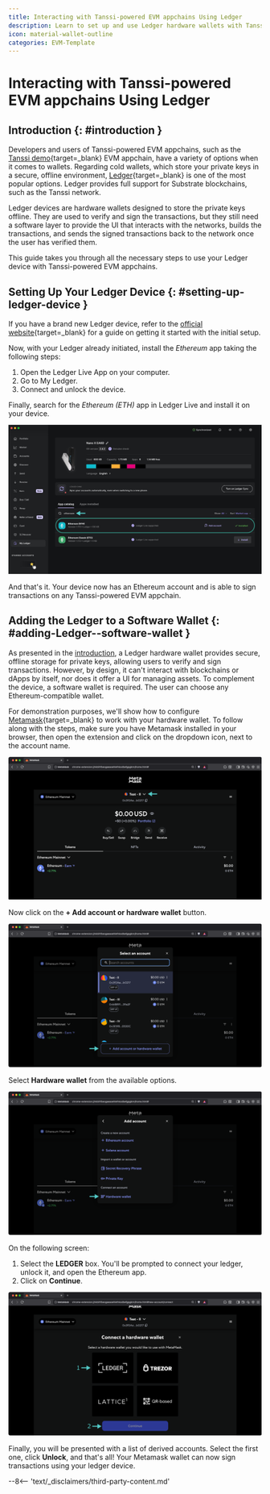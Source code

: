 ```yaml
---
title: Interacting with Tanssi-powered EVM appchains Using Ledger
description: Learn to set up and use Ledger hardware wallets with Tanssi-powered EVM appchains for secure offline key storage and transaction signing.
icon: material-wallet-outline 
categories: EVM-Template
---
```


# Interacting with Tanssi-powered EVM appchains Using Ledger

## Introduction {: #introduction }

Developers and users of Tanssi-powered EVM appchains, such as the [Tanssi demo](https://apps.tanssi.network/demo){target=\_blank} EVM appchain, have a variety of options when it comes to wallets. Regarding cold wallets, which store your private keys in a secure, offline environment, [Ledger](https://www.ledger.com/){target=\_blank} is one of the most popular options. Ledger provides full support for Substrate blockchains, such as the Tanssi network.

Ledger devices are hardware wallets designed to store the private keys offline. They are used to verify and sign the transactions, but they still need a software layer to provide the UI that interacts with the networks, builds the transactions, and sends the signed transactions back to the network once the user has verified them.

This guide takes you through all the necessary steps to use your Ledger device with Tanssi-powered EVM appchains.

## Setting Up Your Ledger Device {: #setting-up-ledger-device }

If you have a brand new Ledger device, refer to the [official website](https://support.ledger.com/article/4404389503889-zd){target=\_blank} for a guide on getting it started with the initial setup.

Now, with your Ledger already initiated, install the _Ethereum_ app taking the following steps:

1. Open the Ledger Live App on your computer.
2. Go to My Ledger.
3. Connect and unlock the device.

Finally, search for the _Ethereum (ETH)_ app in Ledger Live and install it on your device.

![Install Ethereum in Ledger Live](/images/builders/toolkit/ethereum-api/wallets/ledger/ledger-1.webp)

And that's it. Your device now has an Ethereum account and is able to sign transactions on any Tanssi-powered EVM appchain.

## Adding the Ledger to a Software Wallet {: #adding-Ledger--software-wallet }

As presented in the [introduction](#introduction), a Ledger hardware wallet provides secure, offline storage for private keys, allowing users to verify and sign transactions. However, by design, it can't interact with blockchains or dApps by itself, nor does it offer a UI for managing assets. To complement the device, a software wallet is required. The user can choose any Ethereum-compatible wallet.

For demonstration purposes, we'll show how to configure [Metamask](/builders/toolkit/ethereum-api/wallets/metamask/){target=\_blank} to work with your hardware wallet. To follow along with the steps, make sure you have Metamask installed in your browser, then open the extension and click on the dropdown icon, next to the account name.

![Connect Ledger](/images/builders/toolkit/ethereum-api/wallets/ledger/ledger-2.webp)

Now click on the **+ Add account or hardware wallet** button.

![Connect Ledger](/images/builders/toolkit/ethereum-api/wallets/ledger/ledger-3.webp)

Select **Hardware wallet** from the available options.

![Connect Ledger](/images/builders/toolkit/ethereum-api/wallets/ledger/ledger-4.webp)

On the following screen:

1. Select the **LEDGER** box. You'll be prompted to connect your ledger, unlock it, and open the Ethereum app.
2. Click on **Continue**.

![Connect Ledger](/images/builders/toolkit/ethereum-api/wallets/ledger/ledger-5.webp)

Finally, you will be presented with a list of derived accounts. Select the first one, click **Unlock**, and that's all! Your Metamask wallet can now sign transactions using your ledger device.

--8<-- 'text/_disclaimers/third-party-content.md'

